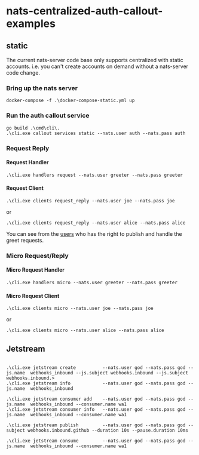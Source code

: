 # nats-centralized-auth-callout-examples

## static

The current nats-server code base only supports centralized with static accounts. i.e. you can't create accounts on demand without a nats-server code change.

### Bring up the nats server

```shell
docker-compose -f .\docker-compose-static.yml up
```

### Run the auth callout service

```shell
go build .\cmd\cli\.
.\cli.exe callout services static --nats.user auth --nats.pass auth
```

### Request Reply

#### Request Handler

```shell
.\cli.exe handlers request --nats.user greeter --nats.pass greeter
```

#### Request Client

```shell
.\cli.exe clients request_reply --nats.user joe --nats.pass joe
```

or

```shell
.\cli.exe clients request_reply --nats.user alice --nats.pass alice
```

You can see from the [users](configs/users.json) who has the right to publish and handle the greet requests.

### Micro Request/Reply

#### Micro Request Handler

```shell
.\cli.exe handlers micro --nats.user greeter --nats.pass greeter
```

#### Micro Request Client

```shell
.\cli.exe clients micro --nats.user joe --nats.pass joe
```

or

```shell
.\cli.exe clients micro --nats.user alice --nats.pass alice
```

## Jetstream

```shell

.\cli.exe jetstream create          --nats.user god --nats.pass god --js.name  webhooks_inbound --js.subject webhooks.inbound --js.subject webhooks.inbound.>
.\cli.exe jetstream info            --nats.user god --nats.pass god --js.name  webhooks_inbound

.\cli.exe jetstream consumer add    --nats.user god --nats.pass god --js.name  webhooks_inbound --consumer.name wa1
.\cli.exe jetstream consumer info   --nats.user god --nats.pass god --js.name  webhooks_inbound --consumer.name wa1

.\cli.exe jetstream publish         --nats.user god --nats.pass god --subject webhooks.inbound.github --duration 10s --pause.duration 10ms

.\cli.exe jetstream consume         --nats.user god --nats.pass god --js.name  webhooks_inbound --consumer.name wa1

```
